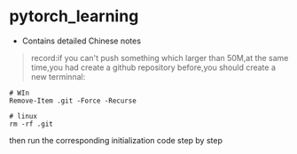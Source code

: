 ﻿# pytorch_learning
* Contains detailed Chinese notes


> record:if you can't push something which larger than 50M,at the same time,you had create a github repository before,you should create a new terminnal:
```
# WIn
Remove-Item .git -Force -Recurse

# linux
rm -rf .git
```
then run the corresponding initialization code step by step
